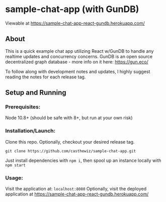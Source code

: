 # sample-chat-app (with GunDB)
Viewable at https://sample-chat-app-react-gundb.herokuapp.com/
## About
This is a quick example chat app utilizing React w/GunDB to handle any realtime updates and concurrency concerns.
GunDB is an open source decentralized graph database - more info on it here: https://gun.eco/

To follow along with development notes and updates, I highly suggest reading the notes for each release tag.

## Setup and Running
### Prerequisites:
Node 10.8+ (should be safe with 8+, but run at your own risk)

### Installation/Launch:
Clone this repo. Optionally, checkout your desired release tag.
```
git clone https://github.com/casthewiz/sample-chat-app.git
```

Just install dependencies with 
`npm i`,
then spool up an instance locally with 
`npm start`

### Usage:
Visit the application at:
`localhost:8080`
Optionally, visit the deployed application at https://sample-chat-app-react-gundb.herokuapp.com/
